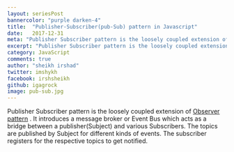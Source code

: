 ```yaml
---
layout: seriesPost
bannercolor: "purple darken-4"
title:  "Publisher-Subscriber(pub-Sub) pattern in Javascript"
date:   2017-12-31
meta: "Publisher Subscriber pattern is the loosely coupled extension of Observer pattern."
excerpt: "Publisher Subscriber pattern is the loosely coupled extension of Observer pattern."
category: JavaScript
comments: true
author: "sheikh irshad"
twitter: imshykh	
facebook: irshsheikh
github: igagrock
image: pub-sub.jpg
---
```


Publisher Subscriber pattern is the loosely coupled extension of [Observer pattern](/posts/javascript/observer-pattern) . It introduces a message broker or Event Bus which acts as a bridge between a publisher(Subject) and various Subscribers. The topics are published by Subject for different kinds of events. The subscriber registers for the respective topics to get notified.







